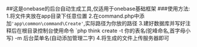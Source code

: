 ##这是onebase的后台自动生成工具,仅适用于onebase基础框架
###使用方法:
    1.将文件夹放在app目录下任意位置
    2.在command.php中添加`'app\common\command\Create'`,实际路径为你放的路径
    3.建好数据库并写好注释后在根目录控制台使用命令 `php think create -t 你的表名(驼峰命名,首字母小写) -m 后台菜单名(自动添加管理二字)
    4.将生成的文件上传服务器即可